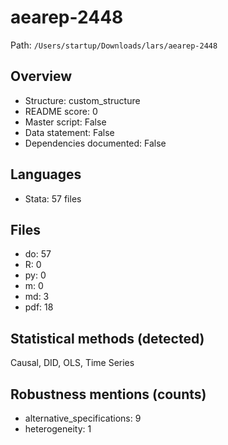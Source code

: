 # aearep-2448

Path: `/Users/startup/Downloads/lars/aearep-2448`

## Overview
- Structure: custom_structure
- README score: 0
- Master script: False
- Data statement: False
- Dependencies documented: False

## Languages
- Stata: 57 files

## Files
- do: 57
- R: 0
- py: 0
- m: 0
- md: 3
- pdf: 18

## Statistical methods (detected)
Causal, DID, OLS, Time Series

## Robustness mentions (counts)
- alternative_specifications: 9
- heterogeneity: 1